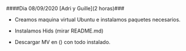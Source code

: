 ####Dia 08/09/2020 [Adri y Guille](2 horas)###

   - Creamos maquina virtual Ubuntu e instalamos paquetes necesarios.
   
   - Instalamos Hids (mirar README.md)
   
   - Descargar MV en () con todo instalado.
